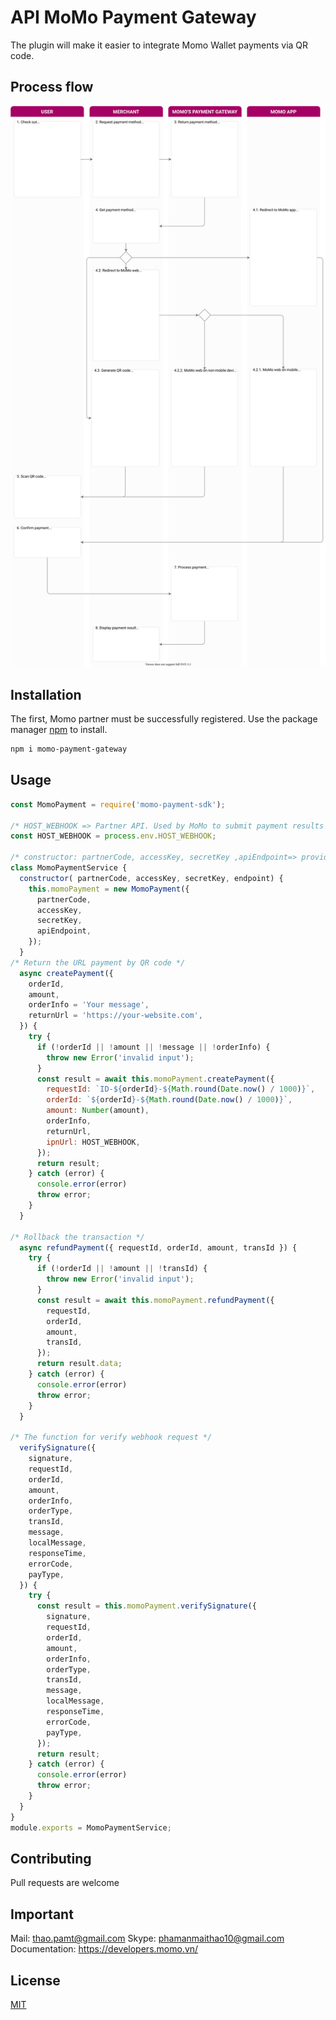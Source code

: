 # API MoMo Payment Gateway

The plugin will make it easier to integrate Momo Wallet payments via QR code.

## Process flow
![Flow](https://raw.githubusercontent.com/pamt0504/momo-payment-gateway/master/process-flow.svg)

## Installation
The first, Momo partner must be successfully registered.
Use the package manager [npm](https://www.npmjs.com/) to install.

```bash
npm i momo-payment-gateway
```

## Usage
```javascript
const MomoPayment = require('momo-payment-sdk');

/* HOST_WEBHOOK => Partner API. Used by MoMo to submit payment results by IPN method (server-to-server) method */
const HOST_WEBHOOK = process.env.HOST_WEBHOOK;

/* constructor: partnerCode, accessKey, secretKey ,apiEndpoint=> provide by Momo*/
class MomoPaymentService {
  constructor( partnerCode, accessKey, secretKey, endpoint) {
    this.momoPayment = new MomoPayment({
      partnerCode,
      accessKey,
      secretKey,
      apiEndpoint,
    });
  }
/* Return the URL payment by QR code */
  async createPayment({
    orderId,
    amount,
    orderInfo = 'Your message',
    returnUrl = 'https://your-website.com',
  }) {
    try {
      if (!orderId || !amount || !message || !orderInfo) {
        throw new Error('invalid input');
      }
      const result = await this.momoPayment.createPayment({
        requestId: `ID-${orderId}-${Math.round(Date.now() / 1000)}`,
        orderId: `${orderId}-${Math.round(Date.now() / 1000)}`,
        amount: Number(amount),
        orderInfo,
        returnUrl,
        ipnUrl: HOST_WEBHOOK,
      });
      return result;
    } catch (error) {
      console.error(error)
      throw error;
    }
  }
  
/* Rollback the transaction */
  async refundPayment({ requestId, orderId, amount, transId }) {
    try {
      if (!orderId || !amount || !transId) {
        throw new Error('invalid input');
      }
      const result = await this.momoPayment.refundPayment({
        requestId,
        orderId,
        amount,
        transId,
      });
      return result.data;
    } catch (error) {
      console.error(error)
      throw error;
    }
  }

/* The function for verify webhook request */
  verifySignature({
    signature,
    requestId,
    orderId,
    amount,
    orderInfo,
    orderType,
    transId,
    message,
    localMessage,
    responseTime,
    errorCode,
    payType,
  }) {
    try {
      const result = this.momoPayment.verifySignature({
        signature,
        requestId,
        orderId,
        amount,
        orderInfo,
        orderType,
        transId,
        message,
        localMessage,
        responseTime,
        errorCode,
        payType,
      });
      return result;
    } catch (error) {
      console.error(error)
      throw error;
    }
  }
}
module.exports = MomoPaymentService;
```

## Contributing
Pull requests are welcome

## Important
Mail:  thao.pamt@gmail.com
Skype: phamanmaithao10@gmail.com
Documentation: https://developers.momo.vn/

## License
[MIT](https://choosealicense.com/licenses/mit/)
                           